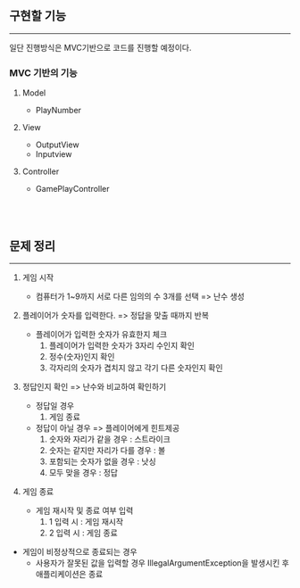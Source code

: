 ## 구현할 기능
___
일단 진행방식은 MVC기반으로 코드를 진행할 예정이다.

### MVC 기반의 기능
1. Model
   * PlayNumber

2. View
   * OutputView
   * Inputview
3. Controller
   * GamePlayController

<br><br>
## 문제 정리
___
1. 게임 시작
   * 컴퓨터가 1~9까지 서로 다른 임의의 수 3개를 선택 => 난수 생성

2. 플레이어가 숫자를 입력한다. => 정답을 맞출 때까지 반복
   * 플레이어가 입력한 숫자가 유효한지 체크
      1. 플레이어가 입력한 숫자가 3자리 수인지 확인
      2. 정수(숫자)인지 확인
      3. 각자리의 숫자가 겹치지 않고 각기 다른 숫자인지 확인
   
3. 정답인지 확인 => 난수와 비교하여 확인하기
   * 정답일 경우
      1. 게임 종료
   * 정답이 아닐 경우 => 플레이어에게 힌트제공
      1. 숫자와 자리가 같을 경우 : 스트라이크
      2. 숫자는 같지만 자리가 다를 경우 : 볼
      3. 포함되는 숫자가 없을 경우 : 낫싱
      4. 모두 맞을 경우 : 정답

4. 게임 종료
   * 게임 재시작 및 종료 여부 입력
     1.  1 입력 시 : 게임 재시작
     2.  2 입력 시 : 게임 종료

* 게임이 비정상적으로 종료되는 경우
  * 사용자가 잘못된 값을 입력할 경우 IllegalArgumentException을 발생시킨 후 애플리케이션은 종료
